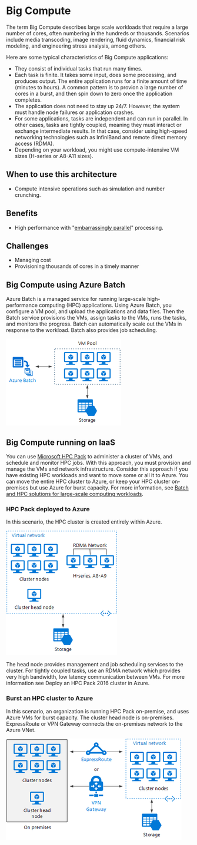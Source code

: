 # Big Compute 

The term Big Compute describes large scale workloads that require a large number of cores, often numbering in the hundreds or thousands. Scenarios include media transcoding, image rendering, fluid dynamics, financial risk modeling, and engineering stress analysis, among others.

Here are some typical characteristics of Big Compute applications:

- They consist of individual tasks that run many times. 
- Each task is finite. It takes some input, does some processing, and produces output. The entire application runs for a finite amount of time (minutes to hours). A common pattern is to provion a large number of cores in a burst, and then spin down to zero once the application completes. 
- The application does not need to stay up 24/7. However, the system must handle node failures or application crashes.
- For some applications, tasks are independent and can run in parallel. In other cases, tasks are tightly coupled, meaning they must interact or exchange intermediate results. In that case, consider using high-speed networking technologies such as InfiniBand and remote direct memory access (RDMA). 
- Depending on your workload, you might use compute-intensive VM sizes (H-series or A8-A11 sizes).

## When to use this architecture

- Compute intensive operations such as simulation and number crunching.

## Benefits

- High performance with "[embarrassingly parallel][embarrassingly-parallel]" processing.

## Challenges

- Managing cost
- Provisioning thousands of cores in a timely manner

## Big Compute using Azure Batch

Azure Batch is a managed service for running large-scale high-performance computing (HPC) applications.
Using Azure Batch, you configure a VM pool, and upload the applications and data files. Then the Batch service provisions the VMs, assign tasks to the VMs, runs the tasks, and monitors the progress. Batch can automatically scale out the VMs in response to the workload. Batch also provides job scheduling.

![](./images/big-compute-batch.png) 

## Big Compute running on IaaS

You can use [Microsoft HPC Pack][hpc-pack] to administer a cluster of VMs, and schedule and monitor HPC jobs. With this approach, you must provision and manage the VMs and network infrastructure. Consider this approach if you have existing HPC workloads and want to move some or all it to Azure. You can move the entire HPC cluster to Azure, or keep your HPC cluster on-premises but use Azure for burst capacity. For more information, see [Batch and HPC solutions for large-scale computing workloads][batch-hpc-solutions].

### HPC Pack deployed to Azure

In this scenario, the HPC cluster is created entirely within Azure.

![](./images/big-compute-iaas.png) 
 
The head node provides management and job scheduling services to the cluster.  For tightly coupled tasks, use an RDMA network which provides very high bandwidth, low latency communication between VMs. For more information see Deploy an HPC Pack 2016 cluster in Azure.

### Burst an HPC cluster to Azure

In this scenario, an organization is running HPC Pack on-premise, and uses Azure VMs for burst capacity. The cluster head node is on-premises. ExpressRoute or VPN Gateway connects the on-premises network to the Azure VNet.

![](./images/big-compute-hybrid.png) 


[batch-hpc-solutions]: /azure/batch/batch-hpc-solutions
[embarrassingly-parallel]: https://en.wikipedia.org/wiki/Embarrassingly_parallel
[hpc-pack]: https://technet.microsoft.com/library/cc514029

 
